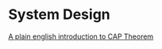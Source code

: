 # System Design

[A plain english introduction to CAP Theorem](http://ksat.me/a-plain-english-introduction-to-cap-theorem/)
